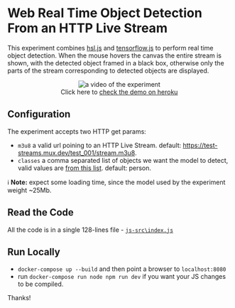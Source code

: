 # Web Real Time Object Detection From an HTTP Live Stream

This experiment combines [hsl.js](https://github.com/video-dev/hls.js/) and [tensorflow.js](https://www.tensorflow.org/js) to perform real time object detection. When the mouse hovers the canvas the entire stream is shown, with the detected object framed in a black box, otherwise only the parts of the stream corresponding to detected objects are displayed.

<div align="center">

![a video of the experiment](static/img/capture.gif)<br/>
Click here to <a href="https://hls-coco.herokuapp.com/" target="_blank">check the demo on heroku</a>

</div>

## Configuration

The experiment accepts two HTTP get params:

- `m3u8` a valid url poining to an HTTP Live Stream. default: https://test-streams.mux.dev/test_001/stream.m3u8.
- `classes` a comma separated list of objects we want the model to detect, valid values are [from this list](https://github.com/nightrome/cocostuff/blob/master/labels.txt). default: person.

ℹ️ <b>Note:</b> expect some loading time, since the model used by the experiment weight ~25Mb.

## Read the Code

All the code is in a single 128-lines file - [`js-src\index.js`](\js-src\index.js)

## Run Locally

- `docker-compose up --build` and then point a browser to `localhost:8080`
- run `docker-compose run node npm run dev` if you want your JS changes to be compiled.

Thanks!
